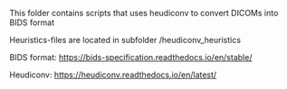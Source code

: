 This folder contains scripts that uses heudiconv to convert DICOMs into BIDS format

Heuristics-files are located in subfolder /heudiconv_heuristics

BIDS format: https://bids-specification.readthedocs.io/en/stable/

Heudiconv: https://heudiconv.readthedocs.io/en/latest/
